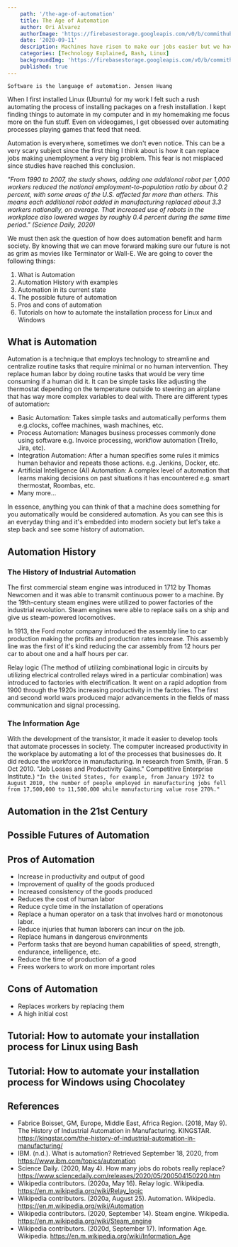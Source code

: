```yaml
---
    path: '/the-age-of-automation'
    title: The Age of Automation
    author: Ori Alvarez
    authorImage: 'https://firebasestorage.googleapis.com/v0/b/commithub-39e14.appspot.com/o/blogs%2Fauthor%2Fluis.jpg?alt=media&token=56f5f968-08c9-40a6-9583-4cc361ec550f'
    date: '2020-09-11'
    description: Machines have risen to make our jobs easier but we have to think thoroughly what does that mean.
    categories: [Technology Explained, Bash, Linux]
    backgroundImg: 'https://firebasestorage.googleapis.com/v0/b/commithub-39e14.appspot.com/o/blogs%2Fwhat-is-automation%2Fwhat-is-automation.png?alt=media&token=37aa71ce-664d-454d-a69c-9ff3c60413b7'
    published: true
---
```


`Software is the language of automation. Jensen Huang`

When I first installed Linux (Ubuntu) for my work I felt such a rush automating the process of installing packages on a fresh installation.
I kept finding things to automate in my computer and in my homemaking me focus more on the fun stuff.
Even on videogames, I get obsessed over automating processes playing games that feed that need.

Automation is everywhere, sometimes we don't even notice.
This can be a very scary subject since the first thing I think about is how it can replace jobs making unemployment a very big problem.
This fear is not misplaced since studies have reached this conclusion.

*"From 1990 to 2007, the study shows, adding one additional robot per 1,000 workers reduced the national employment-to-population ratio by about 0.2 percent, with some areas of the U.S. affected far more than others.
This means each additional robot added in manufacturing replaced about 3.3 workers nationally, on average.
That increased use of robots in the workplace also lowered wages by roughly 0.4 percent during the same time period." (Science Daily, 2020)*

We must then ask the question of how does automation benefit and harm society.
By knowing that we can move forward making sure our future is not as grim as movies like Terminator or Wall-E.
We are going to cover the following things:

1. What is Automation
2. Automation History with examples
3. Automation in its current state
4. The possible future of automation
5. Pros and cons of automation
6. Tutorials on how to automate the installation process for Linux and Windows

## What is Automation

Automation is a technique that employs technology to streamline and centralize routine tasks that require minimal or no human intervention.
They replace human labor by doing routine tasks that would be very time consuming if a human did it.
It can be simple tasks like adjusting the thermostat depending on the temperature outside to steering an airplane that has way more complex variables to deal with.
There are different types of automation:

* Basic Automation: Takes simple tasks and automatically performs them e.g.clocks, coffee machines, wash machines, etc.
* Process Automation: Manages business processes commonly done using software e.g. Invoice processing, workflow automation (Trello, Jira, etc).
* Integration Automation: After a human specifies some rules it mimics human behavior and repeats those actions. e.g. Jenkins, Docker, etc.
* Artificial Intelligence (AI) Automation: A complex level of automation that learns making decisions on past situations it has encountered e.g. smart thermostat, Roombas, etc.
* Many more...

In essence, anything you can think of that a machine does something for you automatically would be considered automation.
As you can see this is an everyday thing and it's embedded into modern society but let's take a step back and see some history of automation.

## Automation History

### The History of Industrial Automation

The first commercial steam engine was introduced in 1712 by Thomas Newcomen and it was able to transmit continuous power to a machine.
By the 19th-century steam engines were utilized to power factories of the industrial revolution.
Steam engines were able to replace sails on a ship and give us steam-powered locomotives.

In 1913, the Ford motor company introduced the assembly line to car production making the profits and production rates increase.
This assembly line was the first of it's kind reducing the car assembly from 12 hours per car to about one and a half hours per car.

Relay logic (The method of utilizing combinational logic in circuits by utilizing electrical controlled relays wired in a particular combination) was introduced to factories with electrification.
It went on a rapid adoption from 1900 through the 1920s increasing productivity in the factories.
The first and second world wars produced major advancements in the fields of mass communication and signal processing.

### The Information Age

With the development of the transistor, it made it easier to develop tools that automate processes in society.
The computer increased productivity in the workplace by automating a lot of the processes that businesses do.
It did reduce the workforce in manufacturing.
In research from Smith, (Fran. 5 Oct 2010. "Job Losses and Productivity Gains." Competitive Enterprise Institute.) `"In the United States, for example, from January 1972 to August 2010, the number of people employed in manufacturing jobs fell from 17,500,000 to 11,500,000 while manufacturing value rose 270%."`

## Automation in the 21st Century

## Possible Futures of Automation

## Pros of Automation

* Increase in productivity and output of good
* Improvement of quality of the goods produced
* Increased consistency of the goods produced
* Reduces the cost of human labor
* Reduce cycle time in the installation of operations
* Replace a human operator on a task that involves hard or monotonous labor.
* Reduce injuries that human laborers can incur on the job.
* Replace humans in dangerous environments
* Perform tasks that are beyond human capabilities of speed, strength, endurance, intelligence, etc.
* Reduce the time of production of a good
* Frees workers to work on more important roles

## Cons of Automation

* Replaces workers by replacing them
* A high initial cost

## Tutorial: How to automate your installation process for Linux using Bash

## Tutorial: How to automate your installation process for Windows using Chocolatey

## References

* Fabrice Boisset, GM, Europe, Middle East, Africa Region. (2018, May 9). The History of Industrial Automation in Manufacturing. KINGSTAR. https://kingstar.com/the-history-of-industrial-automation-in-manufacturing/
* IBM. (n.d.). What is automation? Retrieved September 18, 2020, from https://www.ibm.com/topics/automation
* Science Daily. (2020, May 4). How many jobs do robots really replace? https://www.sciencedaily.com/releases/2020/05/200504150220.htm
* Wikipedia contributors. (2020a, May 16). Relay logic. Wikipedia. https://en.m.wikipedia.org/wiki/Relay_logic
* Wikipedia contributors. (2020a, August 25). Automation. Wikipedia. https://en.m.wikipedia.org/wiki/Automation
* Wikipedia contributors. (2020, September 14). Steam engine. Wikipedia. https://en.m.wikipedia.org/wiki/Steam_engine
* Wikipedia contributors. (2020d, September 17). Information Age. Wikipedia. https://en.m.wikipedia.org/wiki/Information_Age
